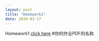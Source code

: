 ```yaml
---
layout: post
title: "Homework1"
date: 2019-03-17
---
```


Homework1 [click here](/pdf/厦门大学18-19校历.pdf) #你的作业PDF的名称
